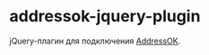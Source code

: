 addressok-jquery-plugin
============================

jQuery-плагин для подключения [AddressOK](https://github.com/Polar-Fox/addressok).